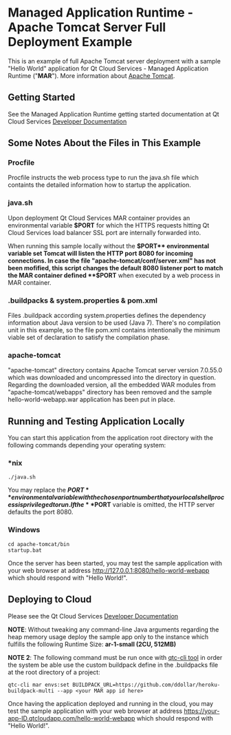# Managed Application Runtime - Apache Tomcat Server Full Deployment Example

This is an example of full Apache Tomcat server deployment with a sample "Hello World" application for Qt Cloud Services - Managed Application Runtime ("**MAR**"). More information about [Apache Tomcat](http://tomcat.apache.org/).

## Getting Started

See the Managed Application Runtime getting started documentation at Qt Cloud Services [Developer Documentation ](https://developer.qtcloudservices.com/mar/getting-started)

## Some Notes About the Files in This Example

### Procfile

Procfile instructs the web process type to run the java.sh file which containts the detailed information how to startup the application.

### java.sh

Upon deployment Qt Cloud Services MAR container provides an environmental variable **$PORT** for which the HTTPS requests hitting Qt Cloud Services load balancer SSL port are internally forwarded into. 

When running this sample locally without the **$PORT** environmental variable set Tomcat will listen the HTTP port 8080 for incoming connections. In case the file "apache-tomcat/conf/server.xml" has not been mofified, this script changes the default 8080 listener port to match the MAR container defined **$PORT** when executed by a web process in MAR container.

### .buildpacks & system.properties & pom.xml

Files .buildpack according system.properties defines the dependency information about Java version to be used (Java 7). There's no compilation unit in this example, so the file pom.xml contains intentionally the minimum viable set of declaration to satisfy the compilation phase.

### apache-tomcat

"apache-tomcat" directory contains Apache Tomcat server version 7.0.55.0 which was downloaded and uncompressed into the directory in question. Regarding the downloaded version, all the embedded WAR modules from "apache-tomcat/webapps" directory has been removed and the sample hello-world-webapp.war application has been put in place.

## Running and Testing Application Locally

You can start this application from the application root directory with the following commands depending your operating system:

### *nix
```
./java.sh
```

You may replace the **$PORT** environmental variable with the chosen port number that your local shell process is privileged to run. If the **$PORT** variable is omitted, the HTTP server defaults the port 8080.

### Windows
```
cd apache-tomcat/bin
startup.bat
```

Once the server has been started, you may test the sample application with your web browser at address http://127.0.0.1:8080/hello-world-webapp which should respond with "Hello World!".

## Deploying to Cloud

Please see the Qt Cloud Services [Developer Documentation ](https://developer.qtcloudservices.com/mar/getting-started)


**NOTE**: Without tweaking any command-line Java arguments regarding the heap memory usage deploy the sample app only to the instance which fulfills the following Runtime Size: **ar-1-small (2CU, 512MB)** 

**NOTE 2**: The following command must be run once with [qtc-cli tool](https://developer.qtcloudservices.com/qtc/cli) in order the system be able use the custom buildpack define in the .buildpacks file at the root directory of a project:

```
qtc-cli mar envs:set BUILDPACK_URL=https://github.com/ddollar/heroku-buildpack-multi --app <your MAR app id here>
```

Once having the application deployed and running in the cloud, you may test the sample application with your web browser at address https://your-app-ID.qtcloudapp.com/hello-world-webapp which should respond with "Hello World!".